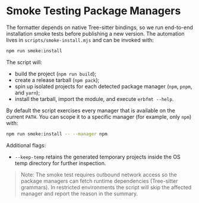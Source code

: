 # Smoke Testing Package Managers

The formatter depends on native Tree-sitter bindings, so we run end-to-end installation
smoke tests before publishing a new version. The automation lives in
`scripts/smoke-install.mjs` and can be invoked with:

```sh
npm run smoke:install
```

The script will:
- build the project (`npm run build`);
- create a release tarball (`npm pack`);
- spin up isolated projects for each detected package manager (`npm`, `pnpm`, and `yarn`);
- install the tarball, import the module, and execute `erbfmt --help`.

By default the script exercises every manager that is available on the current `PATH`. You
can scope it to a specific manager (for example, only `npm`) with:

```sh
npm run smoke:install -- --manager npm
```

Additional flags:
- `--keep-temp` retains the generated temporary projects inside the OS temp directory for
  further inspection.

> Note: The smoke test requires outbound network access so the package managers can fetch
> runtime dependencies (Tree-sitter grammars). In restricted environments the script will
> skip the affected manager and report the reason in the summary.
